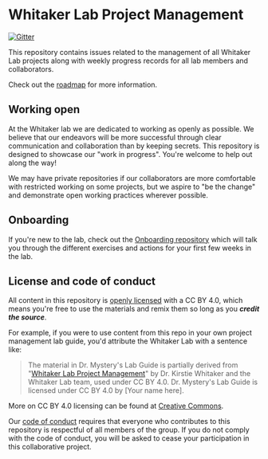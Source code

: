 # Whitaker Lab Project Management

[![Gitter](https://img.shields.io/gitter/room/nwjs/nw.js.svg)](https://gitter.im/WhitakerLab/Lobby)

This repository contains issues related to the management of all Whitaker Lab projects along with weekly progress records for all lab members and collaborators.

Check out the [roadmap](https://github.com/WhitakerLab/WhitakerLabProjectManagement/issues/1) for more information.

## Working open

At the Whitaker lab we are dedicated to working as openly as possible. We believe that our endeavors will be more successful through clear communication and collaboration than by keeping secrets. This repository is designed to showcase our "work in progress". You're welcome to help out along the way!

We may have private repositories if our collaborators are more comfortable with restricted working on some projects, but we aspire to "be the change" and demonstrate open working practices wherever possible.

## Onboarding

If you're new to the lab, check out the [Onboarding repository](https://github.com/WhitakerLab/Onboarding) which will talk you through the different exercises and actions for your first few weeks in the lab.

## License and code of conduct

All content in this repository is [openly licensed](https://github.com/WhitakerLab/WhitakerLabProjectManagement/blob/master/LICENSE) with a CC BY 4.0, which means you're free to use the materials and remix them so long as you ***credit the source***. 

For example, if you were to use content from this repo in your own project management lab guide, you'd attribute the Whitaker Lab with a sentence like:

> The material in Dr. Mystery's Lab Guide is partially derived from "[Whitaker Lab Project Management](https://github.com/WhitakerLab/WhitakerLabProjectManagement)" by Dr. Kirstie Whitaker and the Whitaker Lab team, used under CC BY 4.0. Dr. Mystery's Lab Guide is licensed under CC BY 4.0 by [Your name here].

More on CC BY 4.0 licensing can be found at [Creative Commons](https://creativecommons.org/licenses/by/4.0/).

Our [code of conduct](https://github.com/WhitakerLab/WhitakerLabProjectManagement/blob/master/CODE_OF_CONDUCT.md) requires that everyone who contributes to this repository is respectful of all members of the group. If you do not comply with the code of conduct, you will be asked to cease your participation in this collaborative project.
